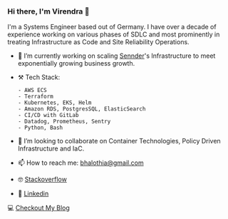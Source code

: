 ### Hi there, I'm Virendra 👋

I'm a Systems Engineer based out of Germany. I have over a decade of experience working on various phases of SDLC and most prominently in treating Infrastructure as Code and Site Reliability Operations. 

- 👷 I’m currently working on scaling [Sennder](https://www.sennder.com/)'s Infrastructure to meet exponentially growing business growth.
- ⚒️ Tech Stack: 
     
      
      - AWS ECS  
      - Terraform
      - Kubernetes, EKS, Helm
      - Amazon RDS, PostgresSQL, ElasticSearch
      - CI/CD with GitLab
      - Datadog, Prometheus, Sentry
      - Python, Bash

- 👯 I’m looking to collaborate on Container Technologies, Policy Driven Infrastructure and IaC.
- 📫 How to reach me: [bhalothia@gmail.com](mailto:bhalothia@gmail.com)
- 🤓 [Stackoverflow](https://stackoverflow.com/users/2248697/bhalothia)
- 👔 [Linkedin](https://www.linkedin.com/in/bhalothia/)



💻 [Checkout My Blog](http://bhalothia.io)
